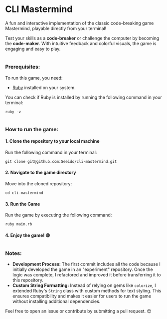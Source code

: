 # CLI Mastermind

A fun and interactive implementation of the classic code-breaking game Mastermind, playable directly from your terminal!

Test your skills as a **code-breaker** or challenge the computer by becoming the **code-maker**. With intuitive feedback and colorful visuals, the game is engaging and easy to play.

#

### Prerequisites:
To run this game, you need:

- [Ruby](https://www.ruby-lang.org/en/downloads/) installed on your system.

You can check if Ruby is installed by running the following command in your terminal:
```console
ruby -v
```

#

### How to run the game:
#### 1. Clone the repository to your local machine
Run the following command in your terminal:
```console
git clone git@github.com:Seeido/cli-mastermind.git
```
#### 2. Navigate to the game directory
Move into the cloned repository:
```console
cd cli-mastermind
```
#### 3. Run the Game
Run the game by executing the following command:
```console
ruby main.rb
```
#### 4. Enjoy the game! 😄

#

### Notes:
- **Development Process:** The first commit includes all the code because I initially developed the game in an "experiment" repository. Once the logic was complete, I refactored and improved it before transferring it to this repository.
- **Custom String Formatting:** Instead of relying on gems like ```colorize```, I extended Ruby's ```String``` class with custom methods for text styling. This ensures compatibility and makes it easier for users to run the game without installing additional dependencies.

Feel free to open an issue or contribute by submitting a pull request. 😊
